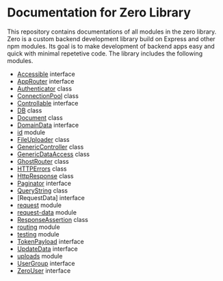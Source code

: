 # Documentation for Zero Library
This repository contains documentations of all modules in the zero library. Zero is a custom backend development library build on Express and other npm modules. Its goal is to make development of backend apps easy and quick with minimal repetetive code. The library includes the following modules.

- [Accessible](./bases/accessible.md) interface
- [AppRouter](./interfaces/app-router.md) interface
- [Authenticator](./auth/auth.md) class
- [ConnectionPool](./db/connection.-pool.md) class
- [Controllable](./bases/controllable.md) interface
- [DB](./db/db.md) class
- [Document](./document/document.md) class
- [DomainData](./interfaces/domain-data.md) interface
- [id](./db/id.md) module
- [FileUploader](./uploads/file-uploader.md) class
- [GenericController](./bases/generic-controller.md) class
- [GenericDataAccess](./bases/generic-data-access.md) class
- [GhostRouter](./routing/router.md) class
- [HTTPErrors](./http/http-errors.md) class
- [HttpResponse](./http/http-response.md) class
- [Paginator](./interfaces/paginator.md) interface
- [QueryString](./request/query-string.md   ) class
- [RequestData] interface
- [request](./request/request.md) module
- [request-data](./request/request-data.md) module
- [ResponseAssertion](./testing/response-assetion.md) class
- [routing](./routing/routing.md) module
- [testing](./testing/testing.md) module
- [TokenPayload](./interfaces/token-payload.md) interface
- [UpdateData](./interfaces/update-data.md) interface
- [uploads](./uploads/uploads.md) module
- [UserGroup](./interfaces/user-group.md) interface
- [ZeroUser](./interfaces/zero-user.md) interface